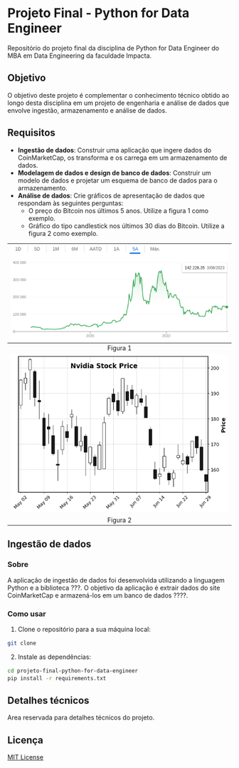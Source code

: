 # Projeto Final - Python for Data Engineer

Repositório do projeto final da disciplina de Python for Data Engineer do MBA em Data Engineering da faculdade Impacta.

## Objetivo

O objetivo deste projeto é complementar o conhecimento técnico obtido ao longo desta disciplina em um projeto de engenharia e análise de dados que envolve ingestão, armazenamento e análise de dados.

## Requisitos

- **Ingestão de dados**: Construir uma aplicação que ingere dados do CoinMarketCap, os transforma e os carrega em um armazenamento de dados.
- **Modelagem de dados e design de banco de dados**: Construir um modelo de dados e projetar um esquema de banco de dados para o armazenamento.
- **Análise de dados**:
Crie gráficos de apresentação de dados que respondam às seguintes perguntas:
  - O preço do Bitcoin nos últimos 5 anos. Utilize a figura 1 como exemplo.
  - Gráfico do tipo candlestick nos últimos 30 dias do Bitcoin. Utilize a figura 2 como exemplo.

|![figura 1](misc/fig_01.png "Grafico 1")|
|:--:|
| Figura 1 |
|![figura 2](misc/fig_02.png "Grafico 2")|
| Figura 2 |

## Ingestão de dados

### Sobre

A aplicação de ingestão de dados foi desenvolvida utilizando a linguagem Python e a biblioteca ???. O objetivo da aplicação é extrair dados do site CoinMarketCap e armazená-los em um banco de dados ????.

### Como usar

1. Clone o repositório para a sua máquina local:

```bash
git clone 
```

2. Instale as dependências:

```bash
cd projeto-final-python-for-data-engineer
pip install -r requirements.txt
```

## Detalhes técnicos

Area reservada para detalhes técnicos do projeto.

## Licença

[MIT License](/LICENSE)
